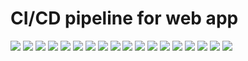# CI/CD pipeline for web app


![](https://github.com/o1egr/project/blob/master/img/%D0%A1%D0%BB%D0%B0%D0%B9%D0%B41.PNG)
![](https://github.com/o1egr/project/blob/master/img/%D0%A1%D0%BB%D0%B0%D0%B9%D0%B43.PNG)
![](https://github.com/o1egr/project/blob/master/img/%D0%A1%D0%BB%D0%B0%D0%B9%D0%B44.PNG)
![](https://github.com/o1egr/project/blob/master/img/%D0%A1%D0%BB%D0%B0%D0%B9%D0%B45.PNG)
![](https://github.com/o1egr/project/blob/master/img/%D0%A1%D0%BB%D0%B0%D0%B9%D0%B46.PNG)
![](https://github.com/o1egr/project/blob/master/img/%D0%A1%D0%BB%D0%B0%D0%B9%D0%B47.PNG)
![](https://github.com/o1egr/project/blob/master/img/%D0%A1%D0%BB%D0%B0%D0%B9%D0%B48.PNG)
![](https://github.com/o1egr/project/blob/master/img/%D0%A1%D0%BB%D0%B0%D0%B9%D0%B49.PNG)
![](https://github.com/o1egr/project/blob/master/img/%D0%A1%D0%BB%D0%B0%D0%B9%D0%B410.PNG)
![](https://github.com/o1egr/project/blob/master/img/%D0%A1%D0%BB%D0%B0%D0%B9%D0%B411.PNG)
![](https://github.com/o1egr/project/blob/master/img/%D0%A1%D0%BB%D0%B0%D0%B9%D0%B412.PNG)
![](https://github.com/o1egr/project/blob/master/img/%D0%A1%D0%BB%D0%B0%D0%B9%D0%B413.PNG)
![](https://github.com/o1egr/project/blob/master/img/%D0%A1%D0%BB%D0%B0%D0%B9%D0%B414.PNG)
![](https://github.com/o1egr/project/blob/master/img/%D0%A1%D0%BB%D0%B0%D0%B9%D0%B415.PNG)
![](https://github.com/o1egr/project/blob/master/img/%D0%A1%D0%BB%D0%B0%D0%B9%D0%B416.PNG)
![](https://github.com/o1egr/project/blob/master/img/%D0%A1%D0%BB%D0%B0%D0%B9%D0%B417.PNG)
![](https://github.com/o1egr/project/blob/master/img/%D0%A1%D0%BB%D0%B0%D0%B9%D0%B418.PNG)
![](https://github.com/o1egr/project/blob/master/img/%D0%A1%D0%BB%D0%B0%D0%B9%D0%B419.PNG)
